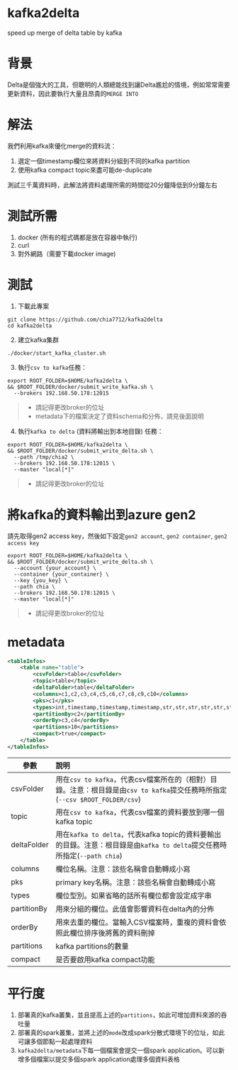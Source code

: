 # kafka2delta
speed up merge of delta table by kafka

# 背景

Delta是個強大的工具，但聰明的人類總能找到讓Delta尷尬的情境，例如常常需要更新資料，因此要執行大量且昂貴的`MERGE INTO`

# 解法

我們利用kafka來優化merge的資料流：

1. 選定一個timestamp欄位來將資料分組到不同的kafka partition
2. 使用kafka compact topic來盡可能de-duplicate

測試三千萬資料時，此解法將資料處理所需的時間從20分鐘降低到9分鐘左右

# 測試所需

1. docker (所有的程式碼都是放在容器中執行)
2. curl
3. 對外網路（需要下載docker image)

# 測試

1. 下載此專案

```shell
git clone https://github.com/chia7712/kafka2delta
cd kafka2delta
```

2. 建立kafka集群
```shell
./docker/start_kafka_cluster.sh
```

3. 執行`csv to kafka`任務：
```shell
export ROOT_FOLDER=$HOME/kafka2delta \
&& $ROOT_FOLDER/docker/submit_write_kafka.sh \
  --brokers 192.168.50.178:12015
```
> - 請記得更改broker的位址
> - metadata下的檔案決定了資料schema和分佈，請見後面說明

4. 執行`kafka to delta` (資料將輸出到本地目錄) 任務：

```shell
export ROOT_FOLDER=$HOME/kafka2delta \
&& $ROOT_FOLDER/docker/submit_write_delta.sh \
  --path /tmp/chia2 \
  --brokers 192.168.50.178:12015 \
  --master "local[*]"
```
> - 請記得更改broker的位址 

# 將kafka的資料輸出到azure gen2

請先取得gen2 access key，然後如下設定`gen2 account`, `gen2 container`, `gen2 access key`

```shell
export ROOT_FOLDER=$HOME/kafka2delta \
&& $ROOT_FOLDER/docker/submit_write_delta.sh \
  --account {your_account} \
  --container {your_container} \
  --key {you_key} \
  --path chia \
  --brokers 192.168.50.178:12015 \
  --master "local[*]"
```
> - 請記得更改broker的位址

# metadata

```xml
<tableInfos>
    <table name="table">
        <csvFolder>table</csvFolder>
        <topic>table</topic>
        <deltaFolder>table</deltaFolder>
        <columns>c1,c2,c3,c4,c5,c6,c7,c8,c9,c10</columns>
        <pks>c1</pks>
        <types>int,timestamp,timestamp,timestamp,str,str,str,str,str,str</types>
        <partitionBy>c2</partitionBy>
        <orderBy>c3,c4</orderBy>
        <partitions>10</partitions>
        <compact>true</compact>
    </table>
</tableInfos>
```

參數           | 說明
--------------|:---------------------------------------------------------------------------------------------------------------
csvFolder     | 用在`csv to kafka`，代表csv檔案所在的（相對）目錄。注意：根目錄是由`csv to kafka`提交任務時所指定(`--csv $ROOT_FOLDER/csv`)
topic         | 用在`csv to kafka`，代表csv檔案的資料要放到哪一個kafka topic
deltaFolder   | 用在`kafka to delta`，代表kafka topic的資料要輸出的目錄。注意：根目錄是由`kafka to delta`提交任務時所指定(`--path chia`)
columns       | 欄位名稱。注意：該些名稱會自動轉成小寫
pks           | primary key名稱。注意：該些名稱會自動轉成小寫
types         | 欄位型別。如果省略的話所有欄位都會設定成字串
partitionBy   | 用來分組的欄位。此值會影響資料在delta內的分佈
orderBy       | 用來去重的欄位。當輸入CSV檔案時，重複的資料會依照此欄位排序後將舊的資料刪掉
partitions    | kafka partitions的數量
compact       | 是否要啟用kafka compact功能

# 平行度

1. 部署真的kafka叢集，並且提高上述的`partitions`，如此可增加資料來源的吞吐量
2. 部署真的spark叢集，並將上述的`mode`改成spark分散式環境下的位址，如此可讓多個節點一起處理資料
3. `kafka2delta/metadata`下每一個檔案會提交一個spark application。可以新增多個檔案以提交多個spark application處理多個資料表格
